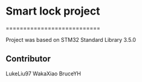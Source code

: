 # Smart lock project
===========================

Project was based on STM32 Standard Library 3.5.0

## Contributor
LukeLiu97 WakaXiao BruceYH
